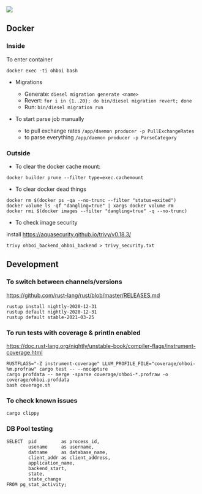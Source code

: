 <a href="https://github.com/EazyDizzy/ohboi-backend/actions/workflows/ci.yml">
  <img src="https://github.com/EazyDizzy/ohboi-backend/actions/workflows/ci.yml/badge.svg/"/>
</a>

## Docker

### Inside

To enter container

```
docker exec -ti ohboi bash
```

- Migrations
    - Generate: `diesel migration generate <name>`
    - Revert: `for i in {1..20}; do bin/diesel migration revert; done`
    - Run: `bin/diesel migration run`

- To start parse job manually
    - to pull exchange rates `/app/daemon producer -p PullExchangeRates`
    - to parse everything `/app/daemon producer -p ParseCategory`

### Outside

- To clear the docker cache mount:

```
docker builder prune --filter type=exec.cachemount
```

- To clear docker dead things

```
docker rm $(docker ps -qa --no-trunc --filter "status=exited")
docker volume ls -qf "dangling=true" | xargs docker volume rm
docker rmi $(docker images --filter "dangling=true" -q --no-trunc)
```

- To check image security

install https://aquasecurity.github.io/trivy/v0.18.3/

```
trivy ohboi_backend_ohboi_backend > trivy_security.txt
```

## Development

### To switch between channels/versions

https://github.com/rust-lang/rust/blob/master/RELEASES.md

```
rustup install nightly-2020-12-31
rustup default nightly-2020-12-31
rustup default stable-2021-03-25
```

### To run tests with coverage & println enabled

https://doc.rust-lang.org/nightly/unstable-book/compiler-flags/instrument-coverage.html

```
RUSTFLAGS="-Z instrument-coverage" LLVM_PROFILE_FILE="coverage/ohboi-%m.profraw" cargo test -- --nocapture
cargo profdata -- merge -sparse coverage/ohboi-*.profraw -o coverage/ohboi.profdata
bash coverage.sh 
```

### To check known issues

```
cargo clippy
```

### DB Pool testing

```
SELECT  pid         as process_id,
        usename     as username,
        datname     as database_name,
        client_addr as client_address,
        application_name,
        backend_start,
        state,
        state_change
FROM pg_stat_activity;
```